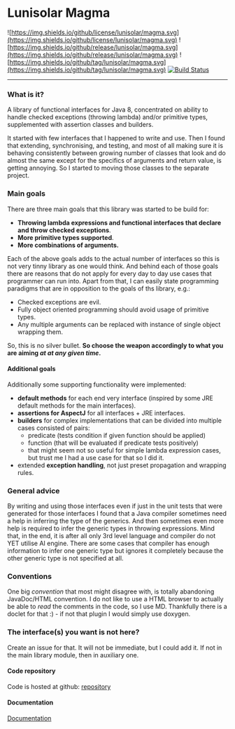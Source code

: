Lunisolar Magma
===============

![https://img.shields.io/github/license/lunisolar/magma.svg](https://img.shields.io/github/license/lunisolar/magma.svg)
![https://img.shields.io/github/release/lunisolar/magma.svg](https://img.shields.io/github/release/lunisolar/magma.svg)
![https://img.shields.io/github/tag/lunisolar/magma.svg](https://img.shields.io/github/tag/lunisolar/magma.svg)
[![Build Status](https://travis-ci.org/lunisolar/magma.svg?branch=master)](https://travis-ci.org/lunisolar/magma)

-----------------------------------------
### What is it?

A library of functional interfaces for Java 8, concentrated on ability to handle checked exceptions (throwing lambda) and/or primitive types, supplemented with assertion classes and builders.

It started with few interfaces that I happened to write and use. Then I found that extending, synchronising, and testing, and most of all making sure it is 
behaving consistently between growing number of classes that look and do almost the same except for the specifics of arguments and return value, is getting 
annoying. So I started to moving those classes to the separate project.     
 
### Main goals
 
There are three main goals that this library was started to be build for:  

+ **Throwing lambda expressions and functional interfaces that declare and throw checked exceptions**.      
+ **More primitive types supported**. 
+ **More combinations of arguments.**
 
Each of the above goals adds to the actual number of interfaces so this is not very tinny library as one would think. And behind each of those goals there are
reasons that do not apply for every day to day use cases that programmer can run into. Apart from that, I can easily state programming paradigms that are in 
opposition to the goals of ths library, e.g.:
 
+ Checked exceptions are evil. 
+ Fully object oriented programming should avoid usage of primitive types.
+ Any multiple arguments can be replaced with instance of single object wrapping them. 

So, this is no silver bullet. **So choose the weapon accordingly to what you are aiming _at at any given time_.**  

#### Additional goals

Additionally some supporting functionality were implemented: 

+ **default methods** for each end very interface (inspired by some JRE default methods for the main interfaces).  
+ **assertions for AspectJ** for all interfaces + JRE interfaces.
+ **builders** for complex implementations that can be divided into multiple cases consisted of pairs:
    + predicate (tests condition if given function should be applied)
    + function (that will be evaluated if predicate tests positively)
    + that might seem not so useful for simple lambda expression cases, but trust me I had a use case for that so I did it. 
+ extended **exception handling**, not just preset propagation and wrapping rules.     

### General advice
By writing and using those interfaces even if just in the unit tests that were generated for those interfaces I found that a Java compiler sometimes need a help
in inferring the type of the generics. And then sometimes even more help is required to infer the generic types in throwing expressions. Mind that, in the end, 
it is after all only 3rd level language and compiler do not YET utilise AI engine. There are some cases that compiler has enough information to infer one generic 
 type but ignores it completely because the other generic type is not specified at all.  
   
### Conventions
One big _convention_ that most might disagree with, is totally abandoning JavaDoc/HTML convention. I do not like to use a HTML browser to actually be able to
_read_ the comments in the code, so I use MD. Thankfully there is a doclet for that :) - if not that plugin I would simply use doxygen.

### The interface(s) you want is not here?
Create an issue for that. It will not be immediate, but I could add it. If not in the main library module, then in auxiliary one.     

#### Code repository

Code is hosted at github: <a href="https://github.com/lunisolar/magma/" target="_blank">repository</a>

#### Documentation

[Documentation](http://lunisolar.eu/magma)